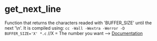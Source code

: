 # get_next_line
Function that returns the characters readed with 'BUFFER_SIZE' until the next '\n'. 
It is compiled using: `cc -Wall -Wextra -Werror -D BUFFER_SIZE='X' *.c` //X = The number you want
--> [Documentation](get_next_line.pdf)
